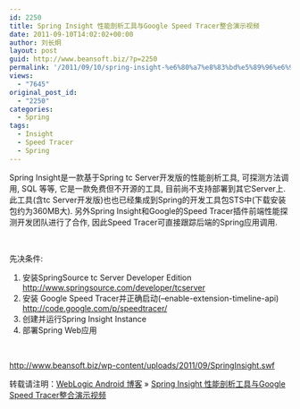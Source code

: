 ```yaml
---
id: 2250
title: Spring Insight 性能剖析工具与Google Speed Tracer整合演示视频
date: 2011-09-10T14:02:02+00:00
author: 刘长炯
layout: post
guid: http://www.beansoft.biz/?p=2250
permalink: '/2011/09/10/spring-insight-%e6%80%a7%e8%83%bd%e5%89%96%e6%9e%90%e5%b7%a5%e5%85%b7%e4%b8%8egoogle-speed-tracer%e6%95%b4%e5%90%88%e6%bc%94%e7%a4%ba%e8%a7%86%e9%a2%91/'
views:
  - "7645"
original_post_id:
  - "2250"
categories:
  - Spring
tags:
  - Insight
  - Speed Tracer
  - Spring
---
```

Spring Insight是一款基于Spring tc Server开发版的性能剖析工具, 可探测方法调用, SQL 等等, 它是一款免费但不开源的工具, 目前尚不支持部署到其它Server上. 此工具(含tc Server开发版)也也已经集成到Spring的开发工具包STS中(下载安装包约为360MB大). 另外Spring Insight和Google的Speed Tracer插件前端性能探测开发团队进行了合作, 因此Speed Tracer可直接跟踪后端的Spring应用调用.

&#160;

先决条件:   
1. 安装SpringSource tc Server Developer Edition <http://www.springsource.com/developer/tcserver>   
2. 安装 Google Speed Tracer并正确启动(&#8211;enable-extension-timeline-api) <http://code.google.com/p/speedtracer/>   
3. 创建并运行Spring Insight Instance   
4. 部署Spring Web应用

&#160;

<http://www.beansoft.biz/wp-content/uploads/2011/09/SpringInsight.swf>

转载请注明：[WebLogic Android 博客](http://www.beansoft.biz) &raquo; [Spring Insight 性能剖析工具与Google Speed Tracer整合演示视频](http://www.beansoft.biz/2011/09/10/spring-insight-%e6%80%a7%e8%83%bd%e5%89%96%e6%9e%90%e5%b7%a5%e5%85%b7%e4%b8%8egoogle-speed-tracer%e6%95%b4%e5%90%88%e6%bc%94%e7%a4%ba%e8%a7%86%e9%a2%91/)